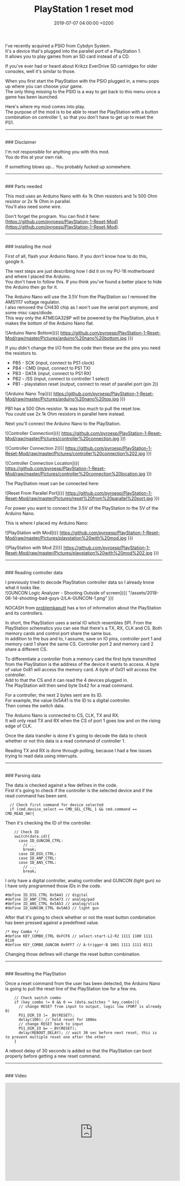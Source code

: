 ﻿---
layout: post
title:  "PlayStation 1 reset mod"
date:   2019-07-07 04:00:00 +0200
categories: [electronics, reverse engineering, playstation, modification]
---

I've recently acquired a PSIO from Cybdyn System.  
It's a device that's plugged into the parallel port of a PlayStation 1.  
It allows you to play games from an SD card instead of a CD.  

If you've ever had or heard about Krikzz EverDrive SD cartridges for older consoles, well it's similar to those.  


When you first start the PlayStation with the PSIO plugged in, a menu pops up where you can choose your game.  
The only thing missing to the PSIO is a way to get back to this menu once a game has been launched.  

Here's where my mod comes into play.  
The purpose of the mod is to be able to reset the PlayStation with a button combination on controller 1, so that you don't have to get up to reset the PS1.  

*******************
<br/>
### Disclaimer

I'm not responsible for anything you with this mod.  
You do this at your own risk.  

If something blows up... You probably fucked up somewhere.  

*******************
<br/>
### Parts needed

This mod uses an Arduino Nano with 4x 1k Ohm resistors and 1x 500 Ohm resistor or 2x 1k Ohm in parallel.  
You'll also need some wire.

Don't forget the program. You can find it here: [https://github.com/pyroesp/PlayStation-1-Reset-Mod](https://github.com/pyroesp/PlayStation-1-Reset-Mod).

*******************
<br/>
### Installing the mod

First of all, flash your Arduino Nano. If you don't know how to do this, google it.  

The next steps are just describing how I did it on my PU-18 motherboard and where I placed the Arduino.  
You don't have to follow this. If you think you've found a better place to hide the Arduino then go for it.  

The Arduino Nano will use the 3.5V from the PlayStation so I removed the AMS1117 voltage regulator.  
I also removed the CH430 chip as I won't use the serial port anymore, and some misc caps/diode.  
This way only the ATMEGA328P will be powered by the PlayStation, plus it makes the bottom of the Arduino Nano flat.  

![Arduino Nano Bottom]({{ https://github.com/pyroesp/PlayStation-1-Reset-Mod/raw/master/Pictures/arduino%20nano%20bottom.jpg }})  

If you didn't change the I/O from the code then these are the pins you need the resistors to.  
* PB5 - SCK (input, connect to PS1 clock)
* PB4 - CMD (input, connect to PS1 TX)
* PB3 - DATA (input, connect to PS1 RX)
* PB2 - /SS (input, connect to controller 1 select)
* PB1 - playstation reset (output, connect to reset of parallel port (pin 2))

![Arduino Nano Top]({{ https://github.com/pyroesp/PlayStation-1-Reset-Mod/raw/master/Pictures/arduino%20nano%20top.jpg }})  

PB1 has a 500 Ohm resistor. 1k was too much to pull the reset low.  
You could use 2x 1k Ohm resistors in parallel here instead.

Next you'll connect the Arduino Nano to the PlayStation.  

![Controller Connection]({{ https://github.com/pyroesp/PlayStation-1-Reset-Mod/raw/master/Pictures/controller%20connection.jpg }})  

![Controller Connection 2]({{ https://github.com/pyroesp/PlayStation-1-Reset-Mod/raw/master/Pictures/controller%20connection%202.jpg }})  

![Controller Connection Location]({{ https://github.com/pyroesp/PlayStation-1-Reset-Mod/raw/master/Pictures/controller%20connection%20location.jpg }})  

The PlayStation reset can be connected here:  

![Reset From Parallel Port]({{ https://github.com/pyroesp/PlayStation-1-Reset-Mod/raw/master/Pictures/reset%20from%20parallel%20port.jpg }})  

For power you want to connect the 3.5V of the PlayStation to the 5V of the Arduino Nano.  


This is where I placed my Arduino Nano:  

![PlayStation with Mod]({{ https://github.com/pyroesp/PlayStation-1-Reset-Mod/raw/master/Pictures/playstation%20with%20mod.jpg }})  

![PlayStation with Mod 2]({{ https://github.com/pyroesp/PlayStation-1-Reset-Mod/raw/master/Pictures/playstation%20with%20mod%202.jpg }})  

*******************
<br/>
### Reading controller data

I previously tried to decode PlayStation controller data so I already know what it looks like.  
![GUNCON Logic Analyzer - Shooting Outside of screen]({{ "/assets/2018-06-14-shooting-bad-guys-2/LA-GUNCON-1.png" }})  

NOCASH from [problemkaputt](https://problemkaputt.de/psx-spx.htm) has a ton of information about the PlayStation and its controllers.  

In short, the PlayStation uses a serial IO which resembles SPI. 
From the PlayStation schematics you can see that there's a TX, RX, CLK and CS. Both memory cards and control port share the same bus.  
In addition to the bus and to, I assume, save on IO pins, controller port 1 and memory card 1 share the same CS. Controller port 2 and memory card 2 share a different CS.  

To differentiate a controller from a memory card the first byte transmitted from the PlayStation is the address of the device it wants to access.
A byte of value 0x81 will access the memory card. A byte of 0x01 will access the controller.  
Add to that the CS and it can read the 4 devices plugged in.  
The PlayStation will then send byte 0x42 for a read command.

For a controller, the next 2 bytes sent are its ID.  
For example, the value 0x5A41 is the ID to a digital controller.  
Then comes the switch data.  


The Arduino Nano is connected to CS, CLK, TX and RX.  
It will only read TX and RX when the CS of port 1 goes low and on the rising edge of CLK.  

Once the data transfer is done it's going to decode the data to check whether or not this data is a read command of controller 1.  

Reading TX and RX is done through polling, because I had a few issues trying to read data using interrupts.  

*******************
<br/>
### Parsing data

The data is checked against a few defines in the code.  
First it's going to check if the controller is the selected device and if the read command has been sent.  
~~~
  // Check first command for device selected
  if (cmd.device_select == CMD_SEL_CTRL_1 && cmd.command == CMD_READ_SW){
~~~  

Then it's checking the ID of the controller.  
~~~
    // Check ID
    switch(data.id){
      case ID_GUNCON_CTRL:
        // ...
        break;
      case ID_DIG_CTRL:
      case ID_ANP_CTRL:
      case ID_ANS_CTRL:
        // ...
        break;
~~~  

I only have a digital controller, analog controller and GUNCON (light gun) so I have only programmed those IDs in the code.  
~~~
#define ID_DIG_CTRL 0x5A41 // digital
#define ID_ANP_CTRL 0x5A73 // analog/pad
#define ID_ANS_CTRL 0x5A53 // analog/stick
#define ID_GUNCON_CTRL 0x5A63 // light gun
~~~  

After that it's going to check whether or not the reset button combination has been pressed against a predefined value.  
~~~
/* Key Combo */
#define KEY_COMBO_CTRL 0xFCF6 // select-start-L2-R2 1111 1100 1111 0110
#define KEY_COMBO_GUNCON 0x9FF7 // A-trigger-B 1001 1111 1111 0111
~~~  

Changing those defines will change the reset button combination.  

*******************
<br/>
### Resetting the PlayStation

Once a reset command from the user has been detected, the Arduino Nano is going to pull the reset line of the PlayStation low for a few ms.  
~~~
    // Check switch combo
    if (key_combo != 0 && 0 == (data.switches ^ key_combo)){
      // change RESET from input to output, logic low (PORT is already 0)
      PS1_DIR_IO |= _BV(RESET);
      delay(100); // hold reset for 100ms
      // change RESET back to input
      PS1_DIR_IO &= ~_BV(RESET);
      delay(REBOOT_DELAY); // wait 30 sec before next reset, this is to prevent multiple reset one after the other
    }
~~~  

A reboot delay of 30 seconds is added so that the PlayStation can boot properly before getting a new reset command.  

*******************
<br/>
### Video

<p align="center"><iframe width="560" height="315" src="https://www.youtube.com/embed/lb_uCGyv6pY" frameborder="0" allow="accelerometer; autoplay; encrypted-media; gyroscope; picture-in-picture" allowfullscreen></iframe></p>